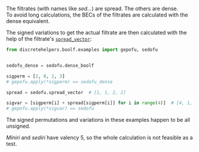 The filtrates (with names like _sed..._) are spread. The others are dense.<br>
To avoid long calculations, the BECs of the filtrates are calculated with the dense equivalent.

The signed variations to get the actual filtrate are then calculated with the help of the filtrate's 
[`spread_vector`](../../../metributes/spread_vector):

```python
from discretehelpers.boolf.examples import gepofu, sedofu


sedofu_dense = sedofu.dense_boolf

sigperm = [2, 0, 1, 3]
# gepofu.apply(*sigperm) == sedofu_dense

spread = sedofu.spread_vector  # [1, 1, 2, 2]

sigvar = [sigperm[i] + spread[sigperm[i]] for i in range(4)]  # [4, 1, 2, 5]
# gepofu.apply(*sigvar) == sedofu
```

The signed permutations and variations in these examples happen to be all unsigned.

_Miniri_ and _sediri_ have valency 5, so the whole calculation is not feasible as a test.
